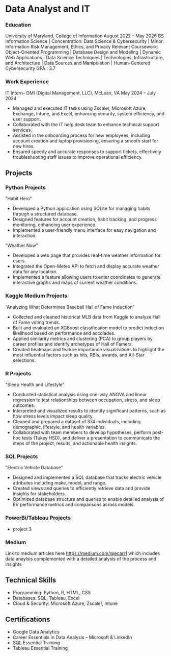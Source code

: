 # Data Analyst and IT

### Education
University of Maryland, College of Information August 2022 – May 2026
BS Information Science | Concentration: Data Science & Cybersecurity | Minor: Information Risk Management, Ethics, and Privacy
Relevant Coursework: Object-Oriented Programming | Database Design and Modeling | Dynamic Web Applications | Data Science
Techniques | Technologies, Infrastructure, and Architecture | Data Sources and Manipulation | Human-Centered Cybersecurity
GPA : 3.7

### Work Experience
IT Intern– DMI (Digital Management, LLC), McLean, VA May 2024 – July 2024
- Managed and executed IT tasks using Zscaler, Microsoft Azure, Exchange, Intune, and Excel, enhancing security, system efficiency, and user support.
- Collaborated with the IT help desk team to enhance technical support services.
- Assisted in the onboarding process for new employees, including account creation and laptop provisioning, ensuring a smooth start for new hires.
- Ensured speedy and accurate responses to support tickets, effectively troubleshooting staff issues to improve operational efficiency.
## Projects
### Python Projects
"Habit Hero"
- Developed a Python application using SQLite for managing habits through a structured database.
- Designed features for account creation, habit tracking, and progress monitoring, enhancing user experience.
- Implemented a user-friendly menu interface for easy navigation and interaction.

"Weather Now"
- Developed a web page that provides real-time weather information for users.
- Integrated the Open-Meteo API to fetch and display accurate weather data for any location.
- Implemented a feature allowing users to enter coordinates to generate interactive graphs and maps of current weather
conditions.

### Kaggle Medium Projects
“Analyzing What Determines Baseball Hall of Fame Induction”
- Collected and cleaned historical MLB data from Kaggle to analyze Hall of Fame voting trends.
- Built and evaluated an XGBoost classification model to predict induction likelihood based on performance and accolades.
- Applied similarity metrics and clustering (PCA) to group players by career profiles and identify archetypes of Hall of Famers.
- Created heatmaps and feature importance visualizations to highlight the most influential factors such as hits, RBIs, awards,
and All-Star selections.

### R Projects
"Sleep Health and Lifestyle"
- Conducted statistical analysis using one-way ANOVA and linear regression to test relationships between occupation, stress, and sleep outcomes.
- Interpreted and visualized results to identify significant patterns, such as how stress levels impact sleep quality.
- Cleaned and prepared a dataset of 374 individuals, including demographic, lifestyle, and health variables.
- Collaborated with team members to develop hypotheses, perform post-hoc tests (Tukey HSD), and deliver a presentation to communicate the steps of the project, results, and actionable health insights.
### SQL Projects
"Electric Vehicle Database"
- Designed and implemented a SQL database that tracks electric vehicle attributes including make, model, and range.
- Created views and queries to efficiently retrieve data and provide insights for stakeholders.
- Optimized database structure and queries to enable detailed analysis of EV performance metrics and comparisons across
models.
### PowerBi/Tableau Projects
- project 3

### Medium
Link to medium articles here https://medium.com/@ecarr1 which includes data anaylsis complemented with a detailed analysis of the process and insights

## Technical Skills
- Programming: Python, R, HTML, CSS
- Databases: SQL, Tableau, Excel
- Cloud & Security: Microsoft Azure, Zscaler, Intune
## Certifications
- Google Data Analytics
- Career Essentials in Data Analysis – Microsoft & LinkedIn
- SQL Essential Training
- Tableau Essential Training
